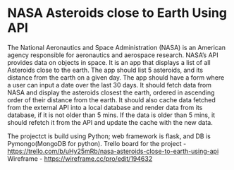 # NASA Asteroids close to Earth Using API
The National Aeronautics and Space Administration (NASA) is an American agency
responsible for aeronautics and aerospace research. NASA’s API provides data on
objects in space. It is an app that displays a list of all Asteroids close to the earth.
The app should list 5 asteroids, and its distance from the earth on a given day. The
app should have a form where a user can input a date over the last 30 days. It should
fetch data from NASA and display the asteroids closest the earth, ordered in
ascending order of their distance from the earth.
It should also cache data fetched from the external API into a local
database and render data from its database, if it is not
older than 5 mins. If the data is older than 5 mins, it should refetch it from the
API and update the cache with the new data.

The projectct is build using Python; web framework is flask, and DB is Pymongo(MongoDB for python). 
Trello board for the project - https://trello.com/b/uHy25mRb/nasa-asteroids-close-to-earth-using-api
Wireframe - https://wireframe.cc/pro/edit/194632
